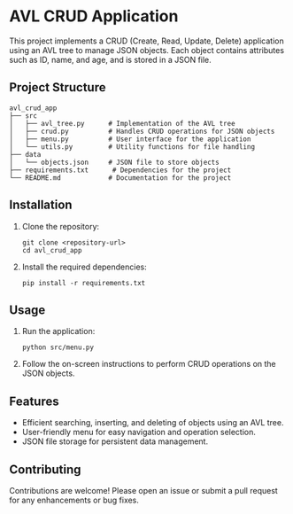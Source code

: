 # AVL CRUD Application

This project implements a CRUD (Create, Read, Update, Delete) application using an AVL tree to manage JSON objects. Each object contains attributes such as ID, name, and age, and is stored in a JSON file.

## Project Structure

```
avl_crud_app
├── src
│   ├── avl_tree.py      # Implementation of the AVL tree
│   ├── crud.py          # Handles CRUD operations for JSON objects
│   ├── menu.py          # User interface for the application
│   └── utils.py         # Utility functions for file handling
├── data
│   └── objects.json     # JSON file to store objects
├── requirements.txt      # Dependencies for the project
└── README.md            # Documentation for the project
```

## Installation

1. Clone the repository:
   ```
   git clone <repository-url>
   cd avl_crud_app
   ```

2. Install the required dependencies:
   ```
   pip install -r requirements.txt
   ```

## Usage

1. Run the application:
   ```
   python src/menu.py
   ```

2. Follow the on-screen instructions to perform CRUD operations on the JSON objects.

## Features

- Efficient searching, inserting, and deleting of objects using an AVL tree.
- User-friendly menu for easy navigation and operation selection.
- JSON file storage for persistent data management.

## Contributing

Contributions are welcome! Please open an issue or submit a pull request for any enhancements or bug fixes.